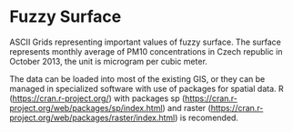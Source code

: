 # Fuzzy Surface
ASCII Grids representing important values of fuzzy surface. The surface represents monthly average of PM10 concentrations in Czech republic in October 2013, the unit is microgram per cubic meter. 

The data can be loaded into most of the existing GIS, or they can be managed in specialized software with use of packages for spatial data. R (https://cran.r-project.org/) with packages sp (https://cran.r-project.org/web/packages/sp/index.html) and raster (https://cran.r-project.org/web/packages/raster/index.html) is recomended.


